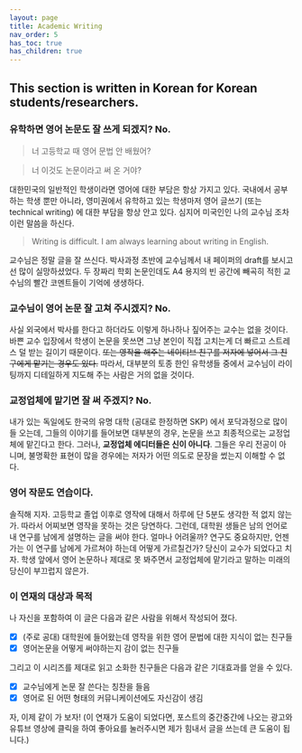 ```yaml
---
layout: page
title: Academic Writing
nav_order: 5
has_toc: true
has_children: true
---
```


## This section is written in Korean for Korean students/researchers.

### 유학하면 영어 논문도 잘 쓰게 되겠지? No.
> 너 고등학교 때 영어 문법 안 배웠어?

> 너 이것도 논문이라고 써 온 거야?

대한민국의 일반적인 학생이라면 영어에 대한 부담은 항상 가지고 있다. 국내에서 공부하는 학생 뿐만 아니라, 영미권에서 유학하고 있는 학생마저 영어 글쓰기 (또는 technical writing) 에 대한 부담을 항상 안고 있다. 심지어 미국인인 나의 교수님 조차 이런 말씀을 하신다.

> Writing is difficult. I am always learning about writing in English.

교수님은 정말 글을 잘 쓰신다. 박사과정 초반에 교수님께서 내 페이퍼의 draft를 보시고선 많이 실망하셨었다. 두 장짜리 학회 논문인데도 A4 용지의 빈 공간에 빼곡히 적힌 교수님의 빨간 코멘트들이 기억에 생생하다.

### 교수님이 영어 논문 잘 고쳐 주시겠지? No.
사실 외국에서 박사를 한다고 하더라도 이렇게 하나하나 짚어주는 교수는 없을 것이다. 바쁜 교수 입장에서 학생이 논문을 못쓰면 그냥 본인이 직접 고치는게 더 빠르고 스트레스 덜 받는 길이기 때문이다. ~~또는 영작을 해주는 네이티브 친구를 저자에 넣어서 그 친구에게 맡기는 경우도 있다.~~ 따라서, 대부분의 토종 한인 유학생들 중에서 교수님이 라이팅까지 디테일하게 지도해 주는 사람은 거의 없을 것이다.

### 교정업체에 맡기면 잘 써 주겠지? No.
내가 있는 독일에도 한국의 유명 대학 (공대로 한정하면 SKP) 에서 포닥과정으로 많이들 오는데, 그들의 이야기를 들어보면 대부분의 경우, 논문을 쓰고 최종적으로는 교정업체에 맡긴다고 한다. 그러나, **교정업체 에디터들은 신이 아니다**. 그들은 우리 전공이 아니며, 불명확한 표현이 많을 경우에는 저자가 어떤 의도로 문장을 썼는지 이해할 수 없다.

### 영어 작문도 연습이다.
솔직해 지자. 고등학교 졸업 이후로 영작에 대해서 하루에 단 5분도 생각한 적 없지 않는가. 따라서 어찌보면 영작을 못하는 것은 당연하다. 그런데, 대학원 생들은 남의 언어로 내 연구를 남에게 설명하는 글을 써야 한다. 얼마나 어려울까? 연구도 중요하지만, 언젠가는 이 연구를 남에게 가르쳐야 하는데 어떻게 가르칠건가? 당신이 교수가 되었다고 치자. 학생 앞에서 영어 논문하나 제대로 못 봐주면서 교정업체에 맡기라고 말하는 미래의 당신이 부끄럽지 않은가.

### 이 연재의 대상과 목적
나 자신을 포함하여 이 글은 다음과 같은 사람을 위해서 작성되어 졌다.
- [x] (주로 공대) 대학원에 들어왔는데 영작을 위한 영어 문법에 대한 지식이 없는 친구들
- [x] 영어논문을 어떻게 써야하는지 감이 없는 친구들

그리고 이 시리즈를 제대로 읽고 소화한 친구들은 다음과 같은 기대효과를 얻을 수 있다.
- [x] 교수님에게 논문 잘 쓴다는 칭찬을 들음
- [x] 영어로 된 어떤 형태의 커뮤니케이션에도 자신감이 생김

자, 이제 같이 가 보자!
(이 연재가 도움이 되었다면, 포스트의 중간중간에 나오는 광고와 유튜브 영상에 클릭을 하여 좋아요를 눌러주시면 제가 힘내서 글을 쓰는데 큰 도움이 됩니다.)